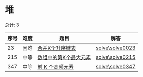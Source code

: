 # 堆

<!--- table -->


总计: 3

| 序号 | 难度 | 题目                    | 解答                      |
| ---- | ---- | ------------------ | ---------------- |
| 23 | 困难 | [合并K个升序链表](https://leetcode-cn.com/problems/merge-k-sorted-lists/) | [solve\solve0023](../solve\solve0023)|
| 215 | 中等 | [数组中的第K个最大元素](https://leetcode-cn.com/problems/kth-largest-element-in-an-array/) | [solve\solve0215](../solve\solve0215)|
| 347 | 中等 | [前 K 个高频元素](https://leetcode-cn.com/problems/top-k-frequent-elements/) | [solve\solve0347](../solve\solve0347)|
